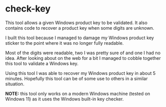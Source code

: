 # check-key

This tool allows a given Windows product key to be validated.
It also contains code to recover a product key when some digits are unknown.

I built this tool because I managed to damage my Windows product key sticker to the
point where it was no longer fully readable.

Most of the digits were readable, two I was pretty sure of and one I had no idea.
After looking about on the web for a bit I managed to cobble together this tool
to validate a Windows key.

Using this tool I was able to recover my Windows product key in about 5 minutes.
Hopefully this tool can be of some use to others in a similar situation.

**NOTE:** this tool only works on a modern Windows machine (tested on Windows 11) as it uses the Windows built-in key checker.
